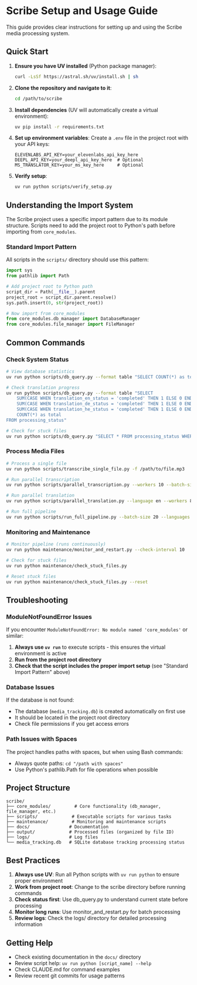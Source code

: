 # Scribe Setup and Usage Guide

This guide provides clear instructions for setting up and using the Scribe media processing system.

## Quick Start

1. **Ensure you have UV installed** (Python package manager):
   ```bash
   curl -LsSf https://astral.sh/uv/install.sh | sh
   ```

2. **Clone the repository and navigate to it**:
   ```bash
   cd /path/to/scribe
   ```

3. **Install dependencies** (UV will automatically create a virtual environment):
   ```bash
   uv pip install -r requirements.txt
   ```

4. **Set up environment variables**:
   Create a `.env` file in the project root with your API keys:
   ```
   ELEVENLABS_API_KEY=your_elevenlabs_api_key_here
   DEEPL_API_KEY=your_deepl_api_key_here  # Optional
   MS_TRANSLATOR_KEY=your_ms_key_here     # Optional
   ```

5. **Verify setup**:
   ```bash
   uv run python scripts/verify_setup.py
   ```

## Understanding the Import System

The Scribe project uses a specific import pattern due to its module structure. Scripts need to add the project root to Python's path before importing from `core_modules`.

### Standard Import Pattern

All scripts in the `scripts/` directory should use this pattern:

```python
import sys
from pathlib import Path

# Add project root to Python path
script_dir = Path(__file__).parent
project_root = script_dir.parent.resolve()
sys.path.insert(0, str(project_root))

# Now import from core_modules
from core_modules.db_manager import DatabaseManager
from core_modules.file_manager import FileManager
```

## Common Commands

### Check System Status
```bash
# View database statistics
uv run python scripts/db_query.py --format table "SELECT COUNT(*) as total FROM processing_status"

# Check translation progress
uv run python scripts/db_query.py --format table "SELECT 
    SUM(CASE WHEN translation_en_status = 'completed' THEN 1 ELSE 0 END) as en_done,
    SUM(CASE WHEN translation_de_status = 'completed' THEN 1 ELSE 0 END) as de_done,
    SUM(CASE WHEN translation_he_status = 'completed' THEN 1 ELSE 0 END) as he_done,
    COUNT(*) as total 
FROM processing_status"

# Check for stuck files
uv run python scripts/db_query.py "SELECT * FROM processing_status WHERE status = 'in-progress' AND last_updated < strftime('%s', 'now') - 1800"
```

### Process Media Files
```bash
# Process a single file
uv run python scripts/transcribe_single_file.py -f /path/to/file.mp3

# Run parallel transcription
uv run python scripts/parallel_transcription.py --workers 10 --batch-size 20

# Run parallel translation
uv run python scripts/parallel_translation.py --language en --workers 8

# Run full pipeline
uv run python scripts/run_full_pipeline.py --batch-size 20 --languages en,de,he
```

### Monitoring and Maintenance
```bash
# Monitor pipeline (runs continuously)
uv run python maintenance/monitor_and_restart.py --check-interval 10

# Check for stuck files
uv run python maintenance/check_stuck_files.py

# Reset stuck files
uv run python maintenance/check_stuck_files.py --reset
```

## Troubleshooting

### ModuleNotFoundError Issues

If you encounter `ModuleNotFoundError: No module named 'core_modules'` or similar:

1. **Always use `uv run`** to execute scripts - this ensures the virtual environment is active
2. **Run from the project root directory**
3. **Check that the script includes the proper import setup** (see "Standard Import Pattern" above)

### Database Issues

If the database is not found:
- The database (`media_tracking.db`) is created automatically on first use
- It should be located in the project root directory
- Check file permissions if you get access errors

### Path Issues with Spaces

The project handles paths with spaces, but when using Bash commands:
- Always quote paths: `cd "/path with spaces"`
- Use Python's pathlib.Path for file operations when possible

## Project Structure

```
scribe/
├── core_modules/         # Core functionality (db_manager, file_manager, etc.)
├── scripts/             # Executable scripts for various tasks
├── maintenance/         # Monitoring and maintenance scripts
├── docs/               # Documentation
├── output/             # Processed files (organized by file ID)
├── logs/               # Log files
└── media_tracking.db   # SQLite database tracking processing status
```

## Best Practices

1. **Always use UV**: Run all Python scripts with `uv run python` to ensure proper environment
2. **Work from project root**: Change to the scribe directory before running commands
3. **Check status first**: Use db_query.py to understand current state before processing
4. **Monitor long runs**: Use monitor_and_restart.py for batch processing
5. **Review logs**: Check the logs/ directory for detailed processing information

## Getting Help

- Check existing documentation in the `docs/` directory
- Review script help: `uv run python [script_name] --help`
- Check CLAUDE.md for command examples
- Review recent git commits for usage patterns